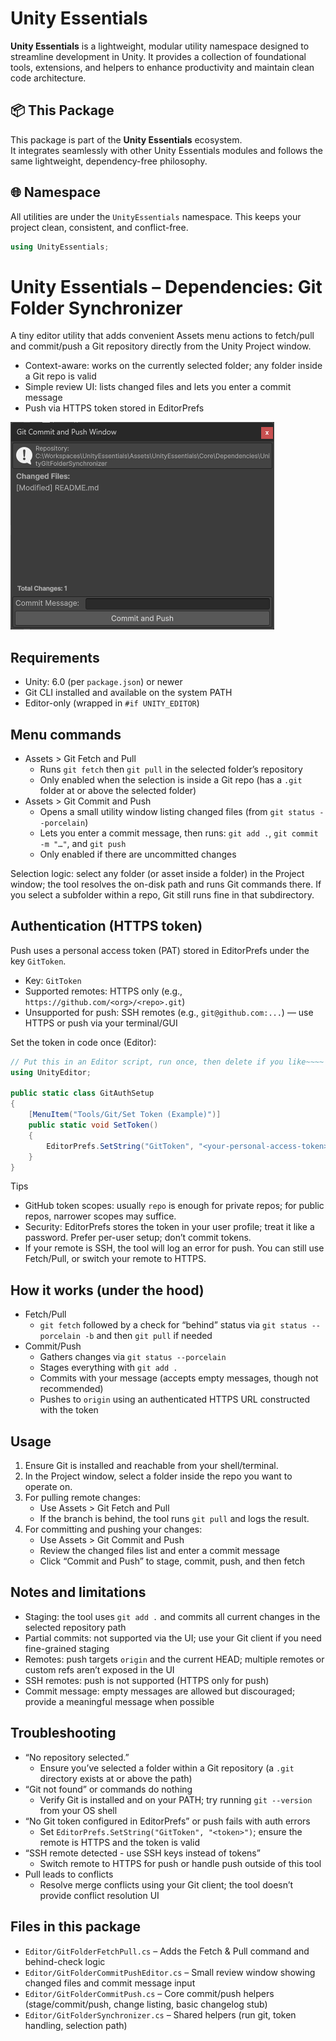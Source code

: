 # Unity Essentials

**Unity Essentials** is a lightweight, modular utility namespace designed to streamline development in Unity. 
It provides a collection of foundational tools, extensions, and helpers to enhance productivity and maintain clean code architecture.

## 📦 This Package

This package is part of the **Unity Essentials** ecosystem.  
It integrates seamlessly with other Unity Essentials modules and follows the same lightweight, dependency-free philosophy.

## 🌐 Namespace

All utilities are under the `UnityEssentials` namespace. This keeps your project clean, consistent, and conflict-free.

```csharp
using UnityEssentials;
```

# Unity Essentials – Dependencies: Git Folder Synchronizer

A tiny editor utility that adds convenient Assets menu actions to fetch/pull and commit/push a Git repository directly from the Unity Project window.

- Context-aware: works on the currently selected folder; any folder inside a Git repo is valid
- Simple review UI: lists changed files and lets you enter a commit message
- Push via HTTPS token stored in EditorPrefs

![screenshot](Documentation/{8B095D46-B66A-4B84-B980-08436A4E047E}.png)

## Requirements
- Unity: 6.0 (per `package.json`) or newer
- Git CLI installed and available on the system PATH
- Editor-only (wrapped in `#if UNITY_EDITOR`)

## Menu commands
- Assets > Git Fetch and Pull
  - Runs `git fetch` then `git pull` in the selected folder’s repository
  - Only enabled when the selection is inside a Git repo (has a `.git` folder at or above the selected folder)
- Assets > Git Commit and Push
  - Opens a small utility window listing changed files (from `git status --porcelain`)
  - Lets you enter a commit message, then runs: `git add .`, `git commit -m "…"`, and `git push`
  - Only enabled if there are uncommitted changes

Selection logic: select any folder (or asset inside a folder) in the Project window; the tool resolves the on-disk path and runs Git commands there. If you select a subfolder within a repo, Git still runs fine in that subdirectory.

## Authentication (HTTPS token)
Push uses a personal access token (PAT) stored in EditorPrefs under the key `GitToken`.

- Key: `GitToken`
- Supported remotes: HTTPS only (e.g., `https://github.com/<org>/<repo>.git`)
- Unsupported for push: SSH remotes (e.g., `git@github.com:...`) — use HTTPS or push via your terminal/GUI

Set the token in code once (Editor):

```csharp
// Put this in an Editor script, run once, then delete if you like~~~~
using UnityEditor;

public static class GitAuthSetup
{
    [MenuItem("Tools/Git/Set Token (Example)")]
    public static void SetToken()
    {
        EditorPrefs.SetString("GitToken", "<your-personal-access-token>");
    }
}
```

Tips
- GitHub token scopes: usually `repo` is enough for private repos; for public repos, narrower scopes may suffice.
- Security: EditorPrefs stores the token in your user profile; treat it like a password. Prefer per-user setup; don’t commit tokens.
- If your remote is SSH, the tool will log an error for push. You can still use Fetch/Pull, or switch your remote to HTTPS.

## How it works (under the hood)
- Fetch/Pull
  - `git fetch` followed by a check for “behind” status via `git status --porcelain -b` and then `git pull` if needed
- Commit/Push
  - Gathers changes via `git status --porcelain`
  - Stages everything with `git add .`
  - Commits with your message (accepts empty messages, though not recommended)
  - Pushes to `origin` using an authenticated HTTPS URL constructed with the token

## Usage
1) Ensure Git is installed and reachable from your shell/terminal.
2) In the Project window, select a folder inside the repo you want to operate on.
3) For pulling remote changes:
   - Use Assets > Git Fetch and Pull
   - If the branch is behind, the tool runs `git pull` and logs the result.
4) For committing and pushing your changes:
   - Use Assets > Git Commit and Push
   - Review the changed files list and enter a commit message
   - Click “Commit and Push” to stage, commit, push, and then fetch

## Notes and limitations
- Staging: the tool uses `git add .` and commits all current changes in the selected repository path
- Partial commits: not supported via the UI; use your Git client if you need fine-grained staging
- Remotes: push targets `origin` and the current HEAD; multiple remotes or custom refs aren’t exposed in the UI
- SSH remotes: push is not supported (HTTPS only for push)
- Commit message: empty messages are allowed but discouraged; provide a meaningful message when possible

## Troubleshooting
- “No repository selected.”
  - Ensure you’ve selected a folder within a Git repository (a `.git` directory exists at or above the path)
- “Git not found” or commands do nothing
  - Verify Git is installed and on your PATH; try running `git --version` from your OS shell
- “No Git token configured in EditorPrefs” or push fails with auth errors
  - Set `EditorPrefs.SetString("GitToken", "<token>")`; ensure the remote is HTTPS and the token is valid
- “SSH remote detected - use SSH keys instead of tokens”
  - Switch remote to HTTPS for push or handle push outside of this tool
- Pull leads to conflicts
  - Resolve merge conflicts using your Git client; the tool doesn’t provide conflict resolution UI

## Files in this package
- `Editor/GitFolderFetchPull.cs` – Adds the Fetch & Pull command and behind-check logic
- `Editor/GitFolderCommitPushEditor.cs` – Small review window showing changed files and commit message input
- `Editor/GitFolderCommitPush.cs` – Core commit/push helpers (stage/commit/push, change listing, basic changelog stub)
- `Editor/GitFolderSynchronizer.cs` – Shared helpers (run git, token handling, selection path)
